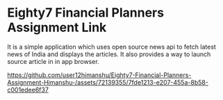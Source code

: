 # Eighty7 Financial Planners Assignment Link

It is a simple application which uses open source news api to fetch latest news of India and displays the articles.
It also provides a way to launch source article in in app browser.






https://github.com/user12himanshu/Eighty7-Financial-Planners-Assignment-Himanshu-/assets/72139355/7fde1213-e207-455a-8b58-c001edee6f37

